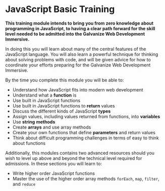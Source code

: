 # JavaScript Basic Training

**This training module intends to bring you from zero knowledge about programming in JavaScript, to having a clear path forward for the skill level needed to be admitted into the Galvanize Web Development Immersive.**

In doing this you will learn about many of the central features of the JavaScript language. You will also learn a powerful technique for thinking about solving problems with code, and will be given advice for how to coordinate your efforts preparing for the Galvanize Web Development Immersive.

By the time you complete this module you will be able to:

- Understand how JavaScript fits into modern web development
- Understand what a **function** is
- Use built in JavaScript functions
- Use built in JavaScript functions to **return** values
- Discuss the different kinds of JavaScript **types**
- Assign values, including values returned from functions, into **variables**
- Use **string** **methods**
- Create **arrays** and use array methods
- Create your own functions that define **parameters** and return values
- Think about difficult programming challenges in terms of easy to think about functions

Additionally, this modules contains two advanced resources should you wish to level up above and beyond the technical level required for admissions. In these sections you will learn to:

- Write higher order JavaScript functions
- Master the use of the higher order array methods `forEach`, `map`, `filter`, and `reduce`
